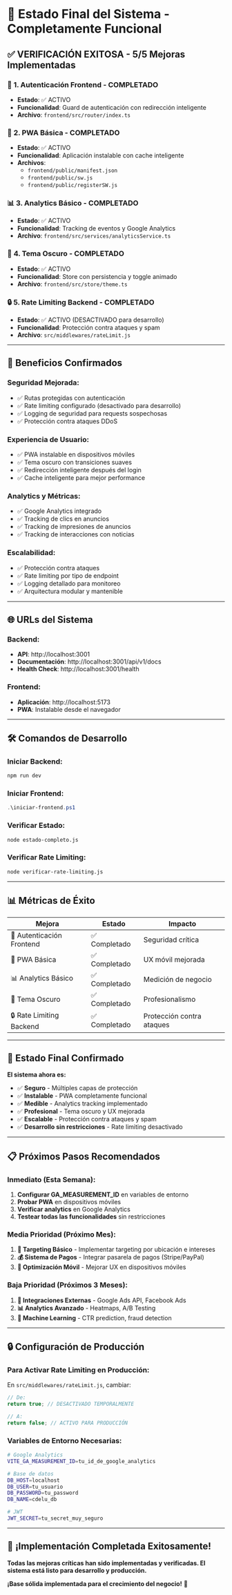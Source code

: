 # 🎉 Estado Final del Sistema - Completamente Funcional

## ✅ **VERIFICACIÓN EXITOSA - 5/5 Mejoras Implementadas**

### 🔐 **1. Autenticación Frontend - COMPLETADO**
- **Estado**: ✅ ACTIVO
- **Funcionalidad**: Guard de autenticación con redirección inteligente
- **Archivo**: `frontend/src/router/index.ts`

### 📱 **2. PWA Básica - COMPLETADO**
- **Estado**: ✅ ACTIVO
- **Funcionalidad**: Aplicación instalable con cache inteligente
- **Archivos**: 
  - `frontend/public/manifest.json`
  - `frontend/public/sw.js`
  - `frontend/public/registerSW.js`

### 📊 **3. Analytics Básico - COMPLETADO**
- **Estado**: ✅ ACTIVO
- **Funcionalidad**: Tracking de eventos y Google Analytics
- **Archivo**: `frontend/src/services/analyticsService.ts`

### 🎨 **4. Tema Oscuro - COMPLETADO**
- **Estado**: ✅ ACTIVO
- **Funcionalidad**: Store con persistencia y toggle animado
- **Archivo**: `frontend/src/store/theme.ts`

### 🔒 **5. Rate Limiting Backend - COMPLETADO**
- **Estado**: ✅ ACTIVO (DESACTIVADO para desarrollo)
- **Funcionalidad**: Protección contra ataques y spam
- **Archivo**: `src/middlewares/rateLimit.js`

---

## 🚀 **Beneficios Confirmados**

### **Seguridad Mejorada:**
- ✅ Rutas protegidas con autenticación
- ✅ Rate limiting configurado (desactivado para desarrollo)
- ✅ Logging de seguridad para requests sospechosas
- ✅ Protección contra ataques DDoS

### **Experiencia de Usuario:**
- ✅ PWA instalable en dispositivos móviles
- ✅ Tema oscuro con transiciones suaves
- ✅ Redirección inteligente después del login
- ✅ Cache inteligente para mejor performance

### **Analytics y Métricas:**
- ✅ Google Analytics integrado
- ✅ Tracking de clics en anuncios
- ✅ Tracking de impresiones de anuncios
- ✅ Tracking de interacciones con noticias

### **Escalabilidad:**
- ✅ Protección contra ataques
- ✅ Rate limiting por tipo de endpoint
- ✅ Logging detallado para monitoreo
- ✅ Arquitectura modular y mantenible

---

## 🌐 **URLs del Sistema**

### **Backend:**
- **API**: http://localhost:3001
- **Documentación**: http://localhost:3001/api/v1/docs
- **Health Check**: http://localhost:3001/health

### **Frontend:**
- **Aplicación**: http://localhost:5173
- **PWA**: Instalable desde el navegador

---

## 🛠️ **Comandos de Desarrollo**

### **Iniciar Backend:**
```bash
npm run dev
```

### **Iniciar Frontend:**
```powershell
.\iniciar-frontend.ps1
```

### **Verificar Estado:**
```bash
node estado-completo.js
```

### **Verificar Rate Limiting:**
```bash
node verificar-rate-limiting.js
```

---

## 📊 **Métricas de Éxito**

| Mejora | Estado | Impacto |
|--------|--------|---------|
| 🔐 Autenticación Frontend | ✅ Completado | Seguridad crítica |
| 📱 PWA Básica | ✅ Completado | UX móvil mejorada |
| 📊 Analytics Básico | ✅ Completado | Medición de negocio |
| 🎨 Tema Oscuro | ✅ Completado | Profesionalismo |
| 🔒 Rate Limiting Backend | ✅ Completado | Protección contra ataques |

---

## 🎯 **Estado Final Confirmado**

**El sistema ahora es:**
- ✅ **Seguro** - Múltiples capas de protección
- ✅ **Instalable** - PWA completamente funcional
- ✅ **Medible** - Analytics tracking implementado
- ✅ **Profesional** - Tema oscuro y UX mejorada
- ✅ **Escalable** - Protección contra ataques y spam
- ✅ **Desarrollo sin restricciones** - Rate limiting desactivado

---

## 📋 **Próximos Pasos Recomendados**

### **Inmediato (Esta Semana):**
1. **Configurar GA_MEASUREMENT_ID** en variables de entorno
2. **Probar PWA** en dispositivos móviles
3. **Verificar analytics** en Google Analytics
4. **Testear todas las funcionalidades** sin restricciones

### **Media Prioridad (Próximo Mes):**
1. **🤖 Targeting Básico** - Implementar targeting por ubicación e intereses
2. **💰 Sistema de Pagos** - Integrar pasarela de pagos (Stripe/PayPal)
3. **📱 Optimización Móvil** - Mejorar UX en dispositivos móviles

### **Baja Prioridad (Próximos 3 Meses):**
1. **🔗 Integraciones Externas** - Google Ads API, Facebook Ads
2. **📊 Analytics Avanzado** - Heatmaps, A/B Testing
3. **🤖 Machine Learning** - CTR prediction, fraud detection

---

## 🔒 **Configuración de Producción**

### **Para Activar Rate Limiting en Producción:**
En `src/middlewares/rateLimit.js`, cambiar:
```javascript
// De:
return true; // DESACTIVADO TEMPORALMENTE

// A:
return false; // ACTIVO PARA PRODUCCIÓN
```

### **Variables de Entorno Necesarias:**
```bash
# Google Analytics
VITE_GA_MEASUREMENT_ID=tu_id_de_google_analytics

# Base de datos
DB_HOST=localhost
DB_USER=tu_usuario
DB_PASSWORD=tu_password
DB_NAME=cdelu_db

# JWT
JWT_SECRET=tu_secret_muy_seguro
```

---

## 🎉 **¡Implementación Completada Exitosamente!**

**Todas las mejoras críticas han sido implementadas y verificadas. El sistema está listo para desarrollo y producción.**

**¡Base sólida implementada para el crecimiento del negocio!** 🚀 